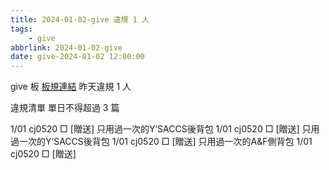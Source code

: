 ```yaml
---
title: 2024-01-02-give 違規 1 人
tags:
    - give
abbrlink: 2024-01-02-give
date: give-2024-01-02 12:00:00
---
```

give 板 [板規連結](https://www.ptt.cc/bbs/give/M.1612495900.A.C32.html)
昨天違規 1 人
<!-- more -->

違規清單
單日不得超過 3 篇

1/01 cj0520 □ [贈送] 只用過一次的Y’SACCS後背包
1/01 cj0520 □ [贈送] 只用過一次的Y’SACCS後背包
1/01 cj0520 □ [贈送] 只用過一次的A&F側背包
1/01 cj0520 □ [贈送]